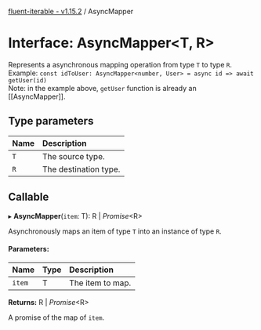 [fluent-iterable - v1.15.2](../README.md) / AsyncMapper

# Interface: AsyncMapper<T, R\>

Represents a asynchronous mapping operation from type `T` to type `R`.<br>
  Example: `const idToUser: AsyncMapper<number, User> = async id => await getUser(id)`<br>
  Note: in the example above, `getUser` function is already an [[AsyncMapper]].

## Type parameters

| Name | Description |
| :------ | :------ |
| `T` | The source type. |
| `R` | The destination type. |

## Callable

▸ **AsyncMapper**(`item`: T): R \| *Promise*<R\>

Asynchronously maps an item of type `T` into an instance of type `R`.

#### Parameters:

| Name | Type | Description |
| :------ | :------ | :------ |
| `item` | T | The item to map. |

**Returns:** R \| *Promise*<R\>

A promise of the map of `item`.
